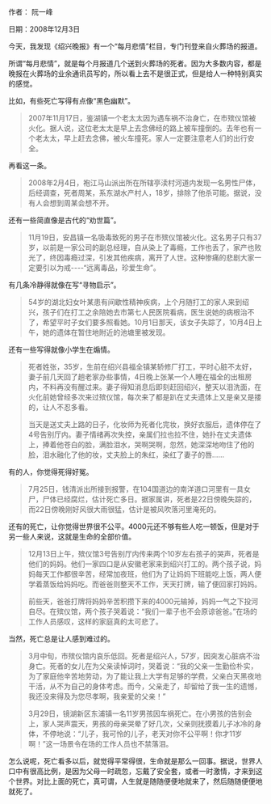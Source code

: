 作者： 阮一峰

日期：2008年12月3日

今天，我发现《绍兴晚报》有一个“每月悲情”栏目，专门刊登来自火葬场的报道。

所谓“每月悲情”，就是每个月报道几个送到火葬场的死者。因为大多数内容，都是晚报在火葬场的业余通讯员写的，所以看上去不是很正式，但是给人一种特别真实的感觉。

比如，有些死亡写得有点像“黑色幽默”。

>2007年11月17日，鉴湖镇一个老太太因为遇车祸不治身亡，在市殡仪馆被火化。据人说，这位老太太是早上去念佛经的路上被车撞倒的。去年也有一个老太太，早上赶去念佛，被火车撞死。家人一定要注意老人们的出行安全。

再看这一条。

>2008年2月4日，袍江马山派出所在所辖亭渎村河道内发现一名男性尸体，后经调查，死者周某，系东湖水产村人，18岁，排除了他杀可能。据说，没有人会想到周某会想不开。

还有一些简直像是古代的“劝世篇”。

>11月19日，安昌镇一名吸毒致死的男子在市殡仪馆被火化。这名男子只有37岁，以前是一家公司的副总经理，自从染上了毒瘾，工作也丢了，家产也败光了，终因毒瘾过深，引发其他疾病，离开了人世。这种惨痛的悲剧大家一定要引以为戒----“远离毒品，珍爱生命”。

有几条冷静得就像在写“寻物启示”。

>54岁的湖北妇女叶某患有间歇性精神疾病，上个月随打工的家人来到绍兴，孩子们在打工之余陪她去市第七人民医院看病，医生说她的病根治不了，希望平时子女们要多照看她。10月1日那天，该女子失踪了，10月4日上午，她的遗体在暂住地附近的池塘里被发现。

还有一些写得就像小学生在煽情。

>死者姓张，35岁，生前在绍兴县福全镇某轿修厂打工，平时心脏不太好，妻子前几天回了趟老家办些事情，4日晚上张某一个人睡在福全的出租房内，不料再没有醒过来。妻子得知消息后即刻赶回绍兴，整天以泪洗面，在火化前她曾经多次来过殡仪馆，每次来了都是趴在丈夫遗体上又是亲又是搂的，让人不忍多看。
>
>当天是送丈夫上路的日子，化妆师为死者化完妆，换好衣服后，遗体停在了4号告别厅内。妻子情绪再次失控，亲属们拉也拉不住，她扑在丈夫遗体上，捧着他苍白的脸，满脸泪水，哭啊哭啊，忽然，她深深地吻住了他的脸，泪水融化了他的妆，丈夫脸上的朱红，染红了妻子的唇……

有的人，你觉得死得好冤。

>7月25日，钱清派出所接到报警，在104国道边的南洋道口河里有一具女尸，尸体已经腐烂，估计死亡多日。据家属讲，死者是22日傍晚失踪的，而22日傍晚刚好风很大雨很猛，估计是被风吹落河里淹死的。

还有的死亡，让你觉得世界很不公平。4000元还不够有些人吃一顿饭，但是对于另一些人来说，这就是生命的全部价值。

>12月13日上午，殡仪馆3号告别厅内传来两个10岁左右孩子的哭声，死者是他们的妈妈。他们一家四口是从安徽老家来到绍兴打工的。两个孩子说，妈妈每天工作都很辛苦，经常加夜班，他们为了让妈妈下班能吃上饭，两人便学着蒸饭给妈妈吃。而爸爸则整天不工作，天天打牌，输了便回家打妈妈。
>
>前些天，爸爸打牌将妈妈辛苦积攒下来的4000元输掉，妈妈一气之下投河自尽。在殡仪馆，两个孩子哭着说：“我们一辈子也不会原谅爸爸。”在场的工作人员感叹，这样的家庭真的太可悲了。

当然，死亡总是让人感到难过的。

>3月中旬，市殡仪馆内哀乐低回。死者是绍兴人，57岁，因突发心脏病不治身亡。死者的女儿在为父亲读悼词时，哭着说：“我的父亲一生勤俭朴实，为了家庭他辛苦地劳动，为了能让我上大学有足够的学费，父亲白天黑夜地干活，从不为自己的身体考虑。而今，父亲走了，却留给了我一生的遗憾，我还没来得及为您尽孝啊，我亲爱的父亲！”
>
>3月29日，镜湖新区东浦镇一名11岁男孩因车祸死亡。在小男孩的告别会上，家人哭声震天，男孩的母亲哭晕了好几次，父亲则抚摸着儿子冰冷的身体，不停地说：“儿子，我可怜的儿子，老天对你不公平啊！你才11岁啊！”这一场景令在场的工作人员也不禁落泪。

怎么说呢，死亡看多以后，就觉得平常得很，生命就是那么一回事。据说，世界人口中有很高比例，是因为父母一时疏忽，忘戴了安全套，或者一时激情，才来到这个世界。对比上面的死亡，真可谓，人生就是随随便便地就来了，然后随随便便地就死了。